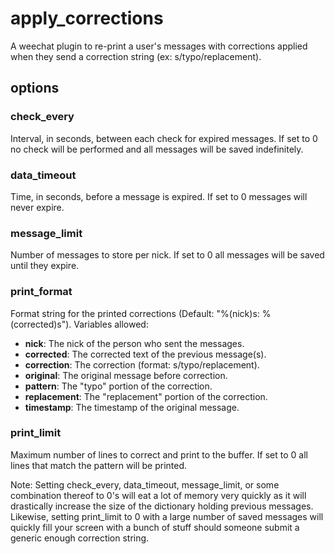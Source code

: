 # apply_corrections

A weechat plugin to re-print a user's messages with corrections applied when
they send a correction string (ex: s/typo/replacement).

## options

### check_every

Interval, in seconds, between each check for expired messages. If set to 0 no
check will be performed and all messages will be saved indefinitely.

### data_timeout

Time, in seconds, before a message is expired. If set to 0 messages will never
expire.

### message_limit

Number of messages to store per nick. If set to 0 all messages will be saved
until they expire.

### print_format

Format string for the printed corrections (Default: "%(nick)s: %(corrected)s").
Variables allowed:

* **nick**:        The nick of the person who sent the messages.
* **corrected**:   The corrected text of the previous message(s).
* **correction**:  The correction (format: s/typo/replacement).
* **original**:    The original message before correction.
* **pattern**:     The "typo" portion of the correction.
* **replacement**: The "replacement" portion of the correction.
* **timestamp**:   The timestamp of the original message.

### print_limit

Maximum number of lines to correct and print to the buffer. If set to 0 all
lines that match the pattern will be printed.

Note: Setting check_every, data_timeout, message_limit, or some combination
thereof to 0's will eat a lot of memory very quickly as it will drastically
increase the size of the dictionary holding previous messages.  Likewise,
setting print_limit to 0 with a large number of saved messages will quickly
fill your screen with a bunch of stuff should someone submit a generic
enough correction string.
